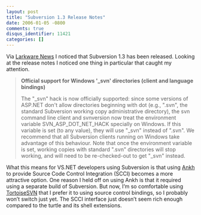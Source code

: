 ```yaml
---
layout: post
title: "Subversion 1.3 Release Notes"
date: 2006-01-05 -0800
comments: true
disqus_identifier: 11421
categories: []
---
```

Via [Larkware News](http://www.larkware.com/dg4/TheDailyGrind792.html) I
noticed that Subversion 1.3 has been released. Looking at the release
notes I noticed one thing in particular that caught my attention.

> **Official support for Windows '\_svn' directories (client and
> language bindings)**
>
> The "\_svn" hack is now officially supported: since some versions of
> ASP.NET don't allow directories beginning with dot (e.g., ".svn", the
> standard Subversion working copy administrative directory), the svn
> command line client and svnversion now treat the environment variable
> SVN\_ASP\_DOT\_NET\_HACK specially on Windows. If this variable is set
> (to any value), they will use "\_svn" instead of ".svn". We recommend
> that all Subversion clients running on Windows take advantage of this
> behaviour. Note that once the environment variable is set, working
> copies with standard ".svn" directories will stop working, and will
> need to be re-checked-out to get "\_svn" instead.

What this means for VS.NET developers using Subversion is that using
[Ankh](http://ankhsvn.tigris.org/) to provide Source Code Control
Integration (SCCI) becomes a more attractive option. One reason I held
off on using Ankh is that it required using a separate build of
Subversion. But now, I’m so comfortable using
[TortoiseSVN](http://tortoisesvn.tigris.org/ "Tortoise SVN") that I
prefer it to using source control bindings, so I probably won’t switch
just yet. The SCCI interface just doesn’t seem rich enough compared to
the turtle and its shell extensions.

